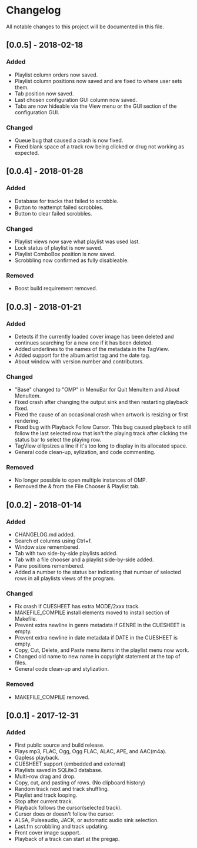 # Changelog
All notable changes to this project will be documented in this file.



## [0.0.5] - 2018-02-18

### Added
- Playlist column orders now saved.
- Playlist column positions now saved and are fixed to where user sets them.
- Tab position now saved.
- Last chosen configuration GUI column now saved.
- Tabs are now hideable via the View menu or the GUI section of the
  configuration GUI.


### Changed
- Queue bug that caused a crash is now fixed.
- Fixed blank space of a track row being clicked or drug not working as 
  expected.



## [0.0.4] - 2018-01-28

### Added
- Database for tracks that failed to scrobble.
- Button to reattempt failed scrobbles.
- Button to clear failed scrobbles.

### Changed
- Playlist views now save what playlist was used last.
- Lock status of playlist is now saved.
- Playlist ComboBox position is now saved.
- Scrobbling now confirmed as fully disableable.

### Removed
- Boost build requirement removed.



## [0.0.3] - 2018-01-21

### Added
- Detects if the currently loaded cover image has been deleted and continues
  searching for a new one if it has been deleted.
- Added underlines to the names of the metadata in the TagView.
- Added support for the album artist tag and the date tag.
- About window with version number and contributors.

### Changed
- "Base" changed to "OMP" in MenuBar for Quit MenuItem and About MenuItem.
- Fixed crash after changing the output sink and then restarting playback fixed.
- Fixed the cause of an occasional crash when artwork is resizing or first
  rendering.
- Fixed bug with Playback Follow Cursor. This bug caused playback to still 
  follow the last selected row that isn't the playing track after
  clicking the status bar to select the playing row.
- TagView ellipsizes a line if it's too long to display in its allocated space.
- General code clean-up, sylization, and code commenting.

### Removed
- No longer possible to open multiple instances of OMP.
- Removed the & from the File Chooser & Playlist tab.



## [0.0.2] - 2018-01-14

### Added
- CHANGELOG.md added.
- Search of columns using Ctrl+f.
- Window size remembered.
- Tab with two side-by-side playlists added.
- Tab with a file chooser and a playlist side-by-side added.
- Pane positions remembered.
- Added a number to the status bar indicating that number of selected rows
  in all playlists views of the program.

### Changed
- Fix crash if CUESHEET has extra MODE/2xxx track.
- MAKEFILE_COMPILE install elements moved to install section of Makefile.
- Prevent extra newline in genre metadata if GENRE in the CUESHEET is empty.
- Prevent extra newline in date metadata if DATE in the CUESHEET is empty.
- Copy, Cut, Delete, and Paste menu items in the playlist menu now work.
- Changed old name to new name in copyright statement at the top of files.
- General code clean-up and stylization.

### Removed
- MAKEFILE_COMPILE removed.



## [0.0.1] - 2017-12-31

### Added
- First public source and build release.
- Plays mp3, FLAC, Ogg, Ogg FLAC, ALAC, APE, and AAC(m4a).
- Gapless playback.
- CUESHEET support (embedded and external)
- Playlists saved in SQLite3 database.
- Multi-row drag and drop.
- Copy, cut, and pasting of rows. (No clipboard history)
- Random track next and track shuffling.
- Playlist and track looping.
- Stop after current track.
- Playback follows the cursor(selected track).
- Cursor does or doesn't follow the cursor.
- ALSA, Pulseaudio, JACK, or automatic audio sink selection.
- Last.fm scrobbling and track updating.
- Front cover image support.
- Playback of a track can start at the pregap.
